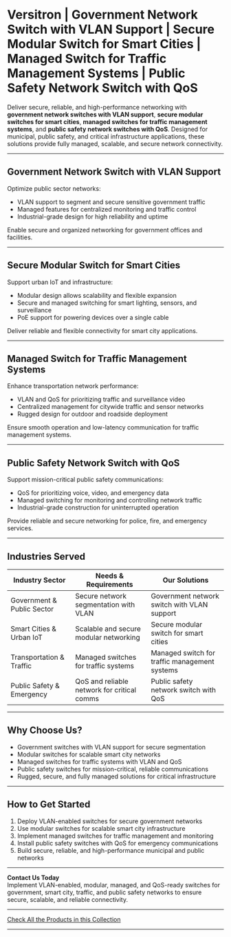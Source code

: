 # Versitron | Government Network Switch with VLAN Support | Secure Modular Switch for Smart Cities | Managed Switch for Traffic Management Systems | Public Safety Network Switch with QoS

Deliver secure, reliable, and high-performance networking with **government network switches with VLAN support**, **secure modular switches for smart cities**, **managed switches for traffic management systems**, and **public safety network switches with QoS**. Designed for municipal, public safety, and critical infrastructure applications, these solutions provide fully managed, scalable, and secure network connectivity.

---

## Government Network Switch with VLAN Support

Optimize public sector networks:

- VLAN support to segment and secure sensitive government traffic  
- Managed features for centralized monitoring and traffic control  
- Industrial-grade design for high reliability and uptime  

Enable secure and organized networking for government offices and facilities.

---

## Secure Modular Switch for Smart Cities

Support urban IoT and infrastructure:

- Modular design allows scalability and flexible expansion  
- Secure and managed switching for smart lighting, sensors, and surveillance  
- PoE support for powering devices over a single cable  

Deliver reliable and flexible connectivity for smart city applications.

---

## Managed Switch for Traffic Management Systems

Enhance transportation network performance:

- VLAN and QoS for prioritizing traffic and surveillance video  
- Centralized management for citywide traffic and sensor networks  
- Rugged design for outdoor and roadside deployment  

Ensure smooth operation and low-latency communication for traffic management systems.

---

## Public Safety Network Switch with QoS

Support mission-critical public safety communications:

- QoS for prioritizing voice, video, and emergency data  
- Managed switching for monitoring and controlling network traffic  
- Industrial-grade construction for uninterrupted operation  

Provide reliable and secure networking for police, fire, and emergency services.

---

## Industries Served

| Industry Sector             | Needs & Requirements                           | Our Solutions                               |
|-----------------------------|------------------------------------------------|--------------------------------------------|
| Government & Public Sector  | Secure network segmentation with VLAN         | Government network switch with VLAN support|
| Smart Cities & Urban IoT    | Scalable and secure modular networking        | Secure modular switch for smart cities     |
| Transportation & Traffic    | Managed switches for traffic systems         | Managed switch for traffic management systems|
| Public Safety & Emergency   | QoS and reliable network for critical comms  | Public safety network switch with QoS      |

---

## Why Choose Us?

- Government switches with VLAN support for secure segmentation  
- Modular switches for scalable smart city networks  
- Managed switches for traffic systems with VLAN and QoS  
- Public safety switches for mission-critical, reliable communications  
- Rugged, secure, and fully managed solutions for critical infrastructure  

---

## How to Get Started

1. Deploy VLAN-enabled switches for secure government networks  
2. Use modular switches for scalable smart city infrastructure  
3. Implement managed switches for traffic management and monitoring  
4. Install public safety switches with QoS for emergency communications  
5. Build secure, reliable, and high-performance municipal and public networks  

---

**Contact Us Today**  
Implement VLAN-enabled, modular, managed, and QoS-ready switches for government, smart city, traffic, and public safety networks to ensure secure, scalable, and reliable connectivity.

---

[Check All the Products in this Collection](https://www.versitron.com/collections/fiber-optic-network-switches)

---
